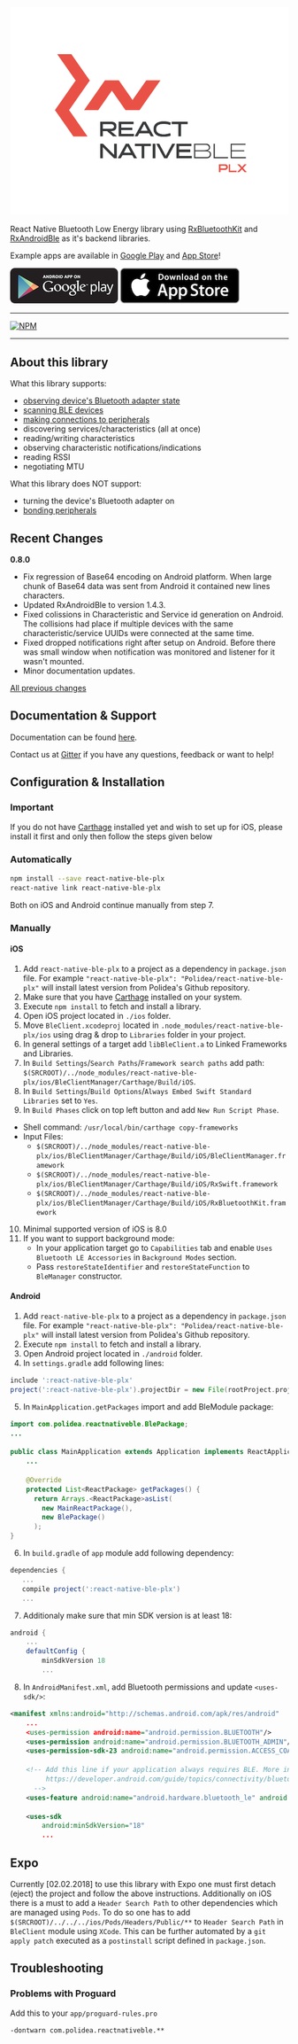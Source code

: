 
<p align="center">
  <img alt="react-native-ble-plx" src="docs/logo.png" />
</p>

React Native Bluetooth Low Energy library using [RxBluetoothKit](https://github.com/Polidea/RxBluetoothKit) and [RxAndroidBle](https://github.com/Polidea/RxAndroidBle) as it's backend libraries.

Example apps are available in [Google Play](https://play.google.com/store/apps/details?id=com.polidea.sniffator) and [App Store](https://itunes.apple.com/us/app/sniffator/id1147266354?ls=1&mt=8)!

[![GooglePlay](docs/googleplay.png)](https://play.google.com/store/apps/details?id=com.polidea.sniffator) [![AppStore](docs/appstore.png)](https://itunes.apple.com/us/app/sniffator/id1147266354?ls=1&mt=8)

---

[![NPM](https://nodei.co/npm/react-native-ble-plx.png?downloads=true)](https://nodei.co/npm/react-native-ble-plx/)

---

## About this library

What this library supports:
* [observing device's Bluetooth adapter state](https://github.com/Polidea/react-native-ble-plx/wiki/Bluetooth-Adapter-State)
* [scanning BLE devices](https://github.com/Polidea/react-native-ble-plx/wiki/Scanning)
* [making connections to peripherals](https://github.com/Polidea/react-native-ble-plx/wiki/Connecting)
* discovering services/characteristics (all at once)
* reading/writing characteristics
* observing characteristic notifications/indications
* reading RSSI
* negotiating MTU

What this library does NOT support:
* turning the device's Bluetooth adapter on 
* [bonding peripherals](https://github.com/Polidea/react-native-ble-plx/wiki/Bonding)

## Recent Changes

**0.8.0**
- Fix regression of Base64 encoding on Android platform. When large chunk of Base64 data was sent from Android it contained new lines characters.
- Updated RxAndroidBle to version 1.4.3.
- Fixed colissions in Characteristic and Service id generation on Android. The collisions had place if multiple devices with the same characteristic/service UUIDs were connected at the same time.
- Fixed dropped notifications right after setup on Android. Before there was small window when notification was monitored and listener for it wasn't mounted.
- Minor documentation updates.
  
[All previous changes](CHANGELOG.md)

## Documentation & Support

Documentation can be found [here](https://polidea.github.io/react-native-ble-plx/).


Contact us at [Gitter](https://gitter.im/RxBLELibraries/react-native-ble) if you have any questions, feedback or want to help!

## Configuration & Installation

### Important
If you do not have [Carthage](https://github.com/Carthage/Carthage) installed yet and 
wish to set up for iOS, please install it first and only then follow the steps given below

### Automatically

```bash
npm install --save react-native-ble-plx
react-native link react-native-ble-plx
```

Both on iOS and Android continue manually from step 7.

### Manually

#### iOS

1) Add `react-native-ble-plx` to a project as a dependency in `package.json` file.
  For example `"react-native-ble-plx": "Polidea/react-native-ble-plx"` will install
  latest version from Polidea's Github repository.
2) Make sure that you have [Carthage](https://github.com/Carthage/Carthage) installed on your system.
3) Execute `npm install` to fetch and install a library.
4) Open iOS project located in `./ios` folder.
5) Move `BleClient.xcodeproj` located in `.node_modules/react-native-ble-plx/ios`
  using drag & drop to `Libraries` folder in your project.
6) In general settings of a target add `libBleClient.a` to Linked Frameworks and Libraries.
7) In `Build Settings`/`Search Paths`/`Framework search paths` add path: `$(SRCROOT)/../node_modules/react-native-ble-plx/ios/BleClientManager/Carthage/Build/iOS`.  
8) In `Build Settings`/`Build Options`/`Always Embed Swift Standard Libraries` set to `Yes`.
9) In `Build Phases` click on top left button and add `New Run Script Phase`. 
  * Shell command: `/usr/local/bin/carthage copy-frameworks`
  * Input Files:
    * `$(SRCROOT)/../node_modules/react-native-ble-plx/ios/BleClientManager/Carthage/Build/iOS/BleClientManager.framework`
    * `$(SRCROOT)/../node_modules/react-native-ble-plx/ios/BleClientManager/Carthage/Build/iOS/RxSwift.framework`
    * `$(SRCROOT)/../node_modules/react-native-ble-plx/ios/BleClientManager/Carthage/Build/iOS/RxBluetoothKit.framework`
10) Minimal supported version of iOS is 8.0
11) If you want to support background mode:
    * In your application target go to `Capabilities` tab and enable `Uses Bluetooth LE Accessories` in 
      `Background Modes` section.
    * Pass `restoreStateIdentifier` and `restoreStateFunction` to `BleManager` constructor.

#### Android

1) Add `react-native-ble-plx` to a project as a dependency in `package.json` file.
  For example `"react-native-ble-plx": "Polidea/react-native-ble-plx"` will install
  latest version from Polidea's Github repository.
2) Execute `npm install` to fetch and install a library.
3) Open Android project located in `./android` folder.
4) In `settings.gradle` add following lines:
```groovy
include ':react-native-ble-plx'
project(':react-native-ble-plx').projectDir = new File(rootProject.projectDir, '../node_modules/react-native-ble-plx/android')
```
5) In `MainApplication.getPackages` import and add BleModule package:
```java
import com.polidea.reactnativeble.BlePackage;
...

public class MainApplication extends Application implements ReactApplication {
    ...

    @Override
    protected List<ReactPackage> getPackages() {
      return Arrays.<ReactPackage>asList(
        new MainReactPackage(),
        new BlePackage()
      );
}
```
6) In `build.gradle` of `app` module add following dependency:
```groovy
dependencies {
   ...
   compile project(':react-native-ble-plx')
   ...
```
7) Additionaly make sure that min SDK version is at least 18:
```groovy
android {
    ...
    defaultConfig {
        minSdkVersion 18
        ...
```


8) In `AndroidManifest.xml`, add Bluetooth permissions and update `<uses-sdk/>`:

```xml
<manifest xmlns:android="http://schemas.android.com/apk/res/android"
    ...
    <uses-permission android:name="android.permission.BLUETOOTH"/>
    <uses-permission android:name="android.permission.BLUETOOTH_ADMIN"/>
    <uses-permission-sdk-23 android:name="android.permission.ACCESS_COARSE_LOCATION"/>

    <!-- Add this line if your application always requires BLE. More info can be found on:
         https://developer.android.com/guide/topics/connectivity/bluetooth-le.html#permissions 
      -->
    <uses-feature android:name="android.hardware.bluetooth_le" android:required="true"/>

    <uses-sdk
        android:minSdkVersion="18"
        ...
```

## Expo
Currently [02.02.2018] to use this library with Expo one must first detach (eject) the project and follow the above instructions. Additionally on iOS there is a must to add a `Header Search Path` to other dependencies which are managed using `Pods`. To do so one has to add `$(SRCROOT)/../../../ios/Pods/Headers/Public/**` to `Header Search Path` in `BleClient` module using `XCode`. This can be further automated by a `git apply patch` executed as a `postinstall` script defined in `package.json`.

## Troubleshooting

### Problems with Proguard

Add this to your `app/proguard-rules.pro`

```
-dontwarn com.polidea.reactnativeble.**
```
